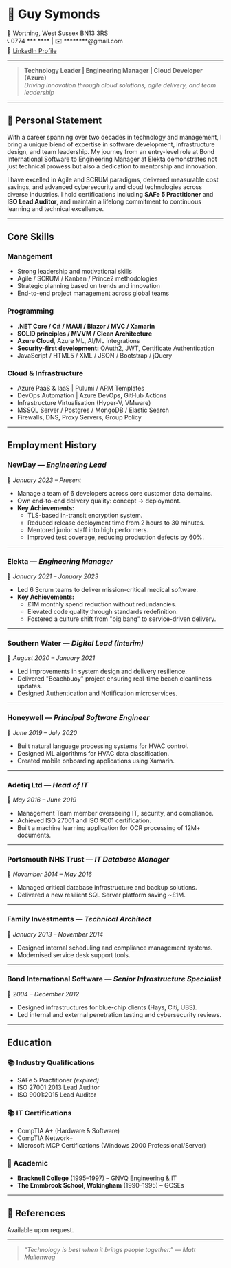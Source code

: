 # 📄 Guy Symonds
🏡 Worthing, West Sussex BN13 3RS  
📞 0774 *** **** | ✉️ ********@gmail.com  
🔗 [LinkedIn Profile](http://uk.linkedin.com/in/guysymonds)

---

> **Technology Leader | Engineering Manager | Cloud Developer (Azure)**  
> _Driving innovation through cloud solutions, agile delivery, and team leadership_

---

## 🚀 Personal Statement

With a career spanning over two decades in technology and management, I bring a unique blend of expertise in software development, infrastructure design, and team leadership. My journey from an entry-level role at Bond International Software to Engineering Manager at Elekta demonstrates not just technical prowess but also a dedication to mentorship and innovation.

I have excelled in Agile and SCRUM paradigms, delivered measurable cost savings, and advanced cybersecurity and cloud technologies across diverse industries. I hold certifications including **SAFe 5 Practitioner** and **ISO Lead Auditor**, and maintain a lifelong commitment to continuous learning and technical excellence.

---

## Core Skills

### Management
- Strong leadership and motivational skills
- Agile / SCRUM / Kanban / Prince2 methodologies
- Strategic planning based on trends and innovation
- End-to-end project management across global teams

### Programming
- **.NET Core / C# / MAUI / Blazor / MVC / Xamarin**
- **SOLID principles / MVVM / Clean Architecture**
- **Azure Cloud**, Azure ML, AI/ML integrations
- **Security-first development:** OAuth2, JWT, Certificate Authentication
- JavaScript / HTML5 / XML / JSON / Bootstrap / jQuery

### Cloud & Infrastructure
- Azure PaaS & IaaS | Pulumi / ARM Templates
- DevOps Automation | Azure DevOps, GitHub Actions
- Infrastructure Virtualisation (Hyper-V, VMware)
- MSSQL Server / Postgres / MongoDB / Elastic Search
- Firewalls, DNS, Proxy Servers, Group Policy

---

## Employment History

### **NewDay** — _Engineering Lead_  
📅 _January 2023 – Present_

- Manage a team of 6 developers across core customer data domains.
- Own end-to-end delivery quality: concept → deployment.
- **Key Achievements:**
  - TLS-based in-transit encryption system.
  - Reduced release deployment time from 2 hours to 30 minutes.
  - Mentored junior staff into high performers.
  - Improved test coverage, reducing production defects by 60%.

---

### **Elekta** — _Engineering Manager_  
📅 _January 2021 – January 2023_

- Led 6 Scrum teams to deliver mission-critical medical software.
- **Key Achievements:**
  - £1M monthly spend reduction without redundancies.
  - Elevated code quality through standards redefinition.
  - Fostered a culture shift from "big bang" to service-driven delivery.

---

### **Southern Water** — _Digital Lead (Interim)_  
📅 _August 2020 – January 2021_

- Led improvements in system design and delivery resilience.
- Delivered "Beachbuoy" project ensuring real-time beach cleanliness updates.
- Designed Authentication and Notification microservices.

---

### **Honeywell** — _Principal Software Engineer_  
📅 _June 2019 – July 2020_

- Built natural language processing systems for HVAC control.
- Designed ML algorithms for HVAC data classification.
- Created mobile onboarding applications using Xamarin.

---

### **Adetiq Ltd** — _Head of IT_  
📅 _May 2016 – June 2019_

- Management Team member overseeing IT, security, and compliance.
- Achieved ISO 27001 and ISO 9001 certification.
- Built a machine learning application for OCR processing of 12M+ documents.

---

### **Portsmouth NHS Trust** — _IT Database Manager_  
📅 _November 2014 – May 2016_

- Managed critical database infrastructure and backup solutions.
- Delivered a new resilient SQL Server platform saving ~£1M.

---

### **Family Investments** — _Technical Architect_  
📅 _January 2013 – November 2014_

- Designed internal scheduling and compliance management systems.
- Modernised service desk support tools.

---

### **Bond International Software** — _Senior Infrastructure Specialist_  
📅 _2004 – December 2012_

- Designed infrastructures for blue-chip clients (Hays, Citi, UBS).
- Led internal and external penetration testing and cybersecurity reviews.

---

## Education

### 📚 Industry Qualifications
- SAFe 5 Practitioner *(expired)*
- ISO 27001:2013 Lead Auditor
- ISO 9001:2015 Lead Auditor

### 📚 IT Certifications
- CompTIA A+ (Hardware & Software)
- CompTIA Network+
- Microsoft MCP Certifications (Windows 2000 Professional/Server)

### 🏫 Academic
- **Bracknell College** (1995–1997) – GNVQ Engineering & IT
- **The Emmbrook School, Wokingham** (1990–1995) – GCSEs

---

## 📜 References

Available upon request.

---

> _“Technology is best when it brings people together.” — Matt Mullenweg_
